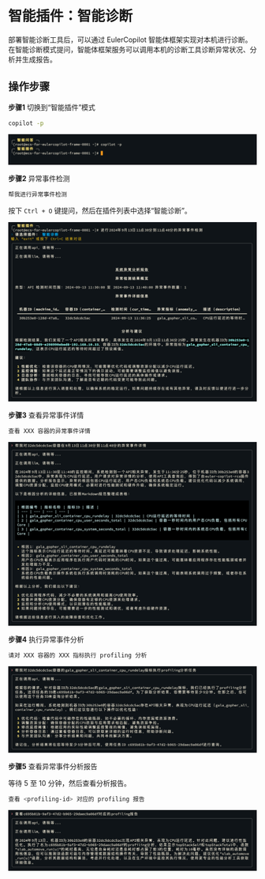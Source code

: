 # 智能插件：智能诊断

部署智能诊断工具后，可以通过 EulerCopilot 智能体框架实现对本机进行诊断。
在智能诊断模式提问，智能体框架服务可以调用本机的诊断工具诊断异常状况、分析并生成报告。

## 操作步骤

**步骤1** 切换到“智能插件”模式

```bash
copilot -p
```

![切换到智能插件模式](./pictures/shell-plugin-diagnose-switch-mode.png)

**步骤2** 异常事件检测

```bash
帮我进行异常事件检测
```

按下 `Ctrl + O` 键提问，然后在插件列表中选择“智能诊断”。

![异常事件检测](./pictures/shell-plugin-diagnose-detect.png)

**步骤3** 查看异常事件详情

```bash
查看 XXX 容器的异常事件详情
```

![查看异常事件详情](./pictures/shell-plugin-diagnose-detail.png)

**步骤4** 执行异常事件分析

```bash
请对 XXX 容器的 XXX 指标执行 profiling 分析
```

![异常事件分析](./pictures/shell-plugin-diagnose-profiling.png)

**步骤5** 查看异常事件分析报告

等待 5 至 10 分钟，然后查看分析报告。

```bash
查看 <profiling-id> 对应的 profiling 报告
```

![执行优化脚本](./pictures/shell-plugin-diagnose-report.png)
